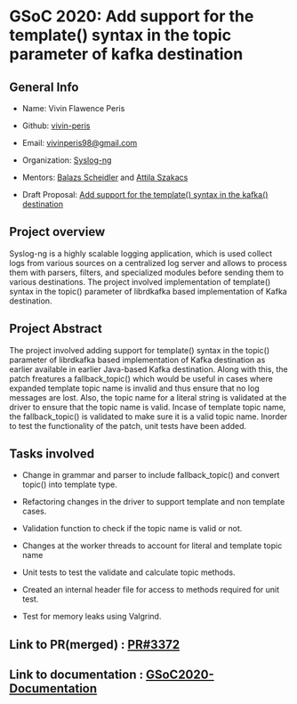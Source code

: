 # GSoC 2020: Add support for the template() syntax in the topic parameter of kafka destination

## General Info


* Name: Vivin Flawence Peris


* Github: [vivin-peris](https://github.com/vivinperis/)


* Email: vivinperis98@gmail.com


* Organization: [Syslog-ng](https://github.com/syslog-ng/syslog-ng)


* Mentors: [Balazs Scheidler](https://github.com/bazsi) and
           [Attila Szakacs](https://github.com/alltilla)


* Draft Proposal: [Add support for the template() syntax in the kafka() destination](https://github.com/syslog-ng/syslog-ng/wiki/GSoC-2020-Proposal-:-Add-support-for-the-template()-syntax-in-the-kafka()-destination-in-C-based-implementation(vivinperis))


## Project overview


Syslog-ng is a highly scalable logging application, which is used collect logs from various sources on a centralized log server and allows to process them with parsers, filters, and specialized modules before sending them to various destinations. 
The project involved implementation of template() syntax in the topic() parameter of librdkafka based implementation of Kafka destination.


## Project Abstract

The project involved adding support for template() syntax in the topic() parameter of librdkafka based implementation of Kafka destination as earlier available in earlier Java-based Kafka destination. Along with this, the patch freatures a fallback_topic() which would be useful in cases where expanded template topic name is invalid and thus ensure that no log messages are lost. Also, the topic name for a literal string is validated at the driver to ensure that the topic name is valid. Incase of template topic name, the fallback_topic() is validated to make sure it is a valid topic name. Inorder to test the functionality of the patch, unit tests have been added.


## Tasks involved

* Change in grammar and parser to include fallback_topic() and convert topic() into template type.

* Refactoring changes in the driver to support template and non template cases.

* Validation function to check if the topic name is valid or not.

* Changes at the worker threads to account for literal and template topic name

* Unit tests to test the validate and calculate topic methods.

* Created an internal header file for access to methods required for unit test.

* Test for memory leaks using Valgrind.

## Link to PR(merged) : [PR#3372](https://github.com/syslog-ng/syslog-ng/pull/3372/files)
 
## Link to documentation : [GSoC2020-Documentation](https://docs.google.com/document/d/1U04Xd2DjfWwE25eGErGXVkB5rR-bbBLvdobvXG4KsPQ/edit)
